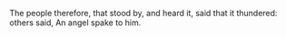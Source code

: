 The people therefore, that stood by, and heard it, said that it thundered: others said, An angel spake to him.
